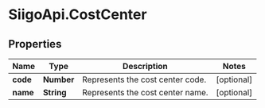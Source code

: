 # SiigoApi.CostCenter

## Properties

Name | Type | Description | Notes
------------ | ------------- | ------------- | -------------
**code** | **Number** | Represents the cost center code. | [optional] 
**name** | **String** | Represents the cost center name. | [optional] 


